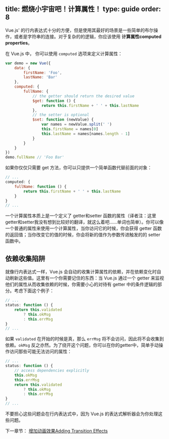 title: 燃烧小宇宙吧！计算属性！
type: guide
order: 8
---

Vue.js' 的行内表达式十分的方便，但是使用其最好的场景是一些简单的布尔操作，或者是字符串的连接。对于复杂的的逻辑，你应该使用 **计算属性computed properties**。

在 Vue.js 中， 你可以使用 `computed` 选项来定义计算属性：

``` js
var demo = new Vue({
    data: {
        firstName: 'Foo',
        lastName: 'Bar'
    },
    computed: {
        fullName: {
            // the getter should return the desired value
            $get: function () {
                return this.firstName + ' ' + this.lastName
            },
            // the setter is optional
            $set: function (newValue) {
                var names = newValue.split(' ')
                this.firstName = names[0]
                this.lastName = names[names.length - 1]
            }
        }
    }
})
demo.fullName // 'Foo Bar'
```

如果你仅仅只需要 get 方法，你可以只提供一个简单函数代替前面的对象：

``` js
// ...
computed: {
    fullName: function () {
        return this.firstName + ' ' + this.lastName 
    }    
}
// ...
```

一个计算属性本质上是一个定义了 getter和setter 函数的属性（译者注：这里getter和setter我没有想到比较好的翻译，就这么着吧……单词也简单）。你可以像一个普通的属性来使用一个计算属性，当你访问它的时候，你会获得 getter 函数的返回值；当你改变它的值的时候，你会将新的值作为参数传进触发的的 setter 函数中。

## 依赖收集陷阱

就像行内表达式一样，Vue.js 会自动的收集计算属性的依赖，并在依赖变化时自动刷新这些值。这里有一个你需要记住的东西：当 Vue.js 通过一个 getter 来监视他们的属性从而收集依赖的时候，你需要小心的对待有 getter 中的条件逻辑的部分。考虑下面这个例子：

``` js
// ...
status: function () {
    return this.validated
        ? this.okMsg
        : this.errMsg
}
// ...
```

如果 `validated` 在开始的时候是真，那么 `errMsg` 将不会访问，因此将不会收集到依赖。`okMsg` 反之亦然。为了绕开这个问题，你可以在你的getter中，简单手动操作访问那些可能无法访问的属性：

``` js
// ...
status: function () {
    // access dependencies explicitly
    this.okMsg
    this.errMsg
    return this.validated
        ? this.okMsg
        : this.errMsg
}
// ...
```

<p class="tip">不要担心这些问题会在行内表达式中，因为 Vue.js 的表达式解析器会为你处理这些问题。</p>

下一章节： [增加动画效果Adding Transition Effects](./transitions.html)